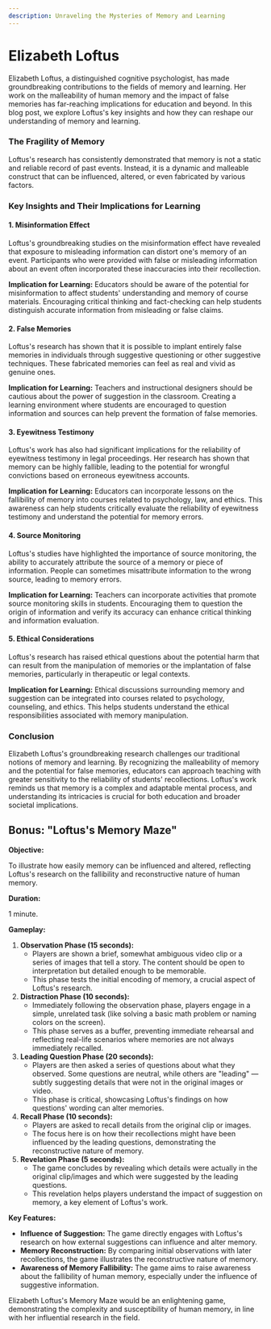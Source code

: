 ```yaml
---
description: Unraveling the Mysteries of Memory and Learning
---
```


# Elizabeth Loftus

Elizabeth Loftus, a distinguished cognitive psychologist, has made groundbreaking contributions to the fields of memory and learning. Her work on the malleability of human memory and the impact of false memories has far-reaching implications for education and beyond. In this blog post, we explore Loftus's key insights and how they can reshape our understanding of memory and learning.

### The Fragility of Memory

Loftus's research has consistently demonstrated that memory is not a static and reliable record of past events. Instead, it is a dynamic and malleable construct that can be influenced, altered, or even fabricated by various factors.

### Key Insights and Their Implications for Learning

#### 1. **Misinformation Effect**

Loftus's groundbreaking studies on the misinformation effect have revealed that exposure to misleading information can distort one's memory of an event. Participants who were provided with false or misleading information about an event often incorporated these inaccuracies into their recollection.

**Implication for Learning:** Educators should be aware of the potential for misinformation to affect students' understanding and memory of course materials. Encouraging critical thinking and fact-checking can help students distinguish accurate information from misleading or false claims.

#### 2. **False Memories**

Loftus's research has shown that it is possible to implant entirely false memories in individuals through suggestive questioning or other suggestive techniques. These fabricated memories can feel as real and vivid as genuine ones.

**Implication for Learning:** Teachers and instructional designers should be cautious about the power of suggestion in the classroom. Creating a learning environment where students are encouraged to question information and sources can help prevent the formation of false memories.

#### 3. **Eyewitness Testimony**

Loftus's work has also had significant implications for the reliability of eyewitness testimony in legal proceedings. Her research has shown that memory can be highly fallible, leading to the potential for wrongful convictions based on erroneous eyewitness accounts.

**Implication for Learning:** Educators can incorporate lessons on the fallibility of memory into courses related to psychology, law, and ethics. This awareness can help students critically evaluate the reliability of eyewitness testimony and understand the potential for memory errors.

#### 4. **Source Monitoring**

Loftus's studies have highlighted the importance of source monitoring, the ability to accurately attribute the source of a memory or piece of information. People can sometimes misattribute information to the wrong source, leading to memory errors.

**Implication for Learning:** Teachers can incorporate activities that promote source monitoring skills in students. Encouraging them to question the origin of information and verify its accuracy can enhance critical thinking and information evaluation.

#### 5. **Ethical Considerations**

Loftus's research has raised ethical questions about the potential harm that can result from the manipulation of memories or the implantation of false memories, particularly in therapeutic or legal contexts.

**Implication for Learning:** Ethical discussions surrounding memory and suggestion can be integrated into courses related to psychology, counseling, and ethics. This helps students understand the ethical responsibilities associated with memory manipulation.

### Conclusion

Elizabeth Loftus's groundbreaking research challenges our traditional notions of memory and learning. By recognizing the malleability of memory and the potential for false memories, educators can approach teaching with greater sensitivity to the reliability of students' recollections. Loftus's work reminds us that memory is a complex and adaptable mental process, and understanding its intricacies is crucial for both education and broader societal implications.

## Bonus: "Loftus's Memory Maze"

**Objective:**

To illustrate how easily memory can be influenced and altered, reflecting Loftus's research on the fallibility and reconstructive nature of human memory.

**Duration:**

1 minute.

**Gameplay:**

1. **Observation Phase (15 seconds):**
   * Players are shown a brief, somewhat ambiguous video clip or a series of images that tell a story. The content should be open to interpretation but detailed enough to be memorable.
   * This phase tests the initial encoding of memory, a crucial aspect of Loftus's research.
2. **Distraction Phase (10 seconds):**
   * Immediately following the observation phase, players engage in a simple, unrelated task (like solving a basic math problem or naming colors on the screen).
   * This phase serves as a buffer, preventing immediate rehearsal and reflecting real-life scenarios where memories are not always immediately recalled.
3. **Leading Question Phase (20 seconds):**
   * Players are then asked a series of questions about what they observed. Some questions are neutral, while others are "leading" — subtly suggesting details that were not in the original images or video.
   * This phase is critical, showcasing Loftus's findings on how questions' wording can alter memories.
4. **Recall Phase (10 seconds):**
   * Players are asked to recall details from the original clip or images.
   * The focus here is on how their recollections might have been influenced by the leading questions, demonstrating the reconstructive nature of memory.
5. **Revelation Phase (5 seconds):**
   * The game concludes by revealing which details were actually in the original clip/images and which were suggested by the leading questions.
   * This revelation helps players understand the impact of suggestion on memory, a key element of Loftus's work.

**Key Features:**

* **Influence of Suggestion:** The game directly engages with Loftus's research on how external suggestions can influence and alter memory.
* **Memory Reconstruction:** By comparing initial observations with later recollections, the game illustrates the reconstructive nature of memory.
* **Awareness of Memory Fallibility:** The game aims to raise awareness about the fallibility of human memory, especially under the influence of suggestive information.

Elizabeth Loftus's Memory Maze would be an enlightening game, demonstrating the complexity and susceptibility of human memory, in line with her influential research in the field.

